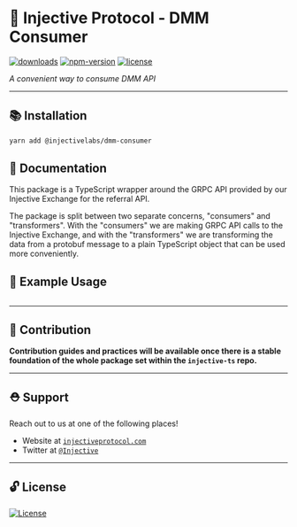 # 🌟 Injective Protocol - DMM Consumer

[![downloads](https://img.shields.io/npm/dm/@injectivelabs/referral-consumer.svg)](https://www.npmjs.com/package/@injectivelabs/referral-consumer)
[![npm-version](https://img.shields.io/npm/v/@injectivelabs/referral-consumer.svg)](https://www.npmjs.com/package/@injectivelabs/referral-consumer)
[![license](https://img.shields.io/npm/l/express.svg)]()

_A convenient way to consume DMM API_

---

## 📚 Installation

```bash
yarn add @injectivelabs/dmm-consumer
```

## 📖 Documentation

This package is a TypeScript wrapper around the GRPC API provided by our Injective Exchange for the referral API.

The package is split between two separate concerns, "consumers" and "transformers". With the "consumers" we are making GRPC API calls to the Injective Exchange, and with the "transformers" we are transforming the data from a protobuf message to a plain TypeScript object that can be used more conveniently.

## 📖 Example Usage

```ts

```

---

## 📜 Contribution

**Contribution guides and practices will be available once there is a stable foundation of the whole package set within the `injective-ts` repo.**

---

## ⛑ Support

Reach out to us at one of the following places!

- Website at <a href="https://injectiveprotocol.com" target="_blank">`injectiveprotocol.com`</a>
- Twitter at <a href="https://twitter.com/Injective_" target="_blank">`@Injective`</a>

---

## 🔓 License

[![License](https://img.shields.io/:license-mit-blue.svg?style=flat-square)](https://badges.mit-license.org)
